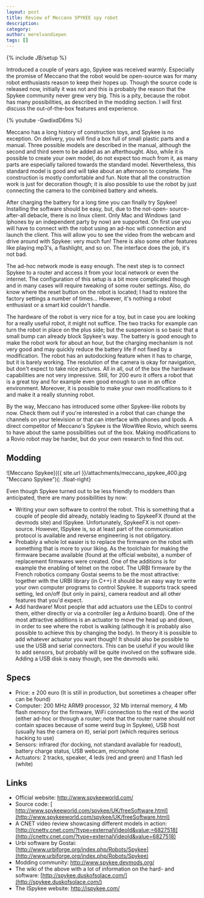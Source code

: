 ```yaml
---
layout: post
title: Review of Meccano SPYKEE spy robot
description: 
category:
author: merelvandiepen 
tags: []
---
```

{% include JB/setup %}

Introduced a couple of years ago, Spykee was received warmly. Especially the
promise of Meccano that the robot would be open-source was for many robot
enthusiasts reason to keep their hopes up. Though the source code is released
now, initially it was not and this is probably the reason that the Spykee
community never grew very big. This is a pity, because the robot has many
possibilities, as described in the modding section. I will first discuss the
out-of-the-box features and experience.

{% youtube -GwdixdD6ms %}

Meccano has a long history of construction toys, and Spykee is no exception.
On delivery, you will find a box full of small plastic parts and a manual.
Three possible models are described in the manual, although the second and
third seem to be added as an afterthought. Also, while it is possible to
create your own model, do not expect too much from it, as many parts are
especially tailored towards the standard model. Nevertheless, this standard
model is good and will take about an afternoon to complete. The construction
is mostly comfortable and fun. Note that all the construction work is just for
decoration though; it is also possible to use the robot by just connecting the
camera to the combined battery and wheels.

After charging the battery for a long time you can finally try Spykee!
Installing the software should be easy, but, due to the not-open- source-
after-all debacle, there is no linux client. Only Mac and Windows (and Iphones
by an independent party by now) are supported. On first use you will have to
connect with the robot using an ad-hoc wifi connection and launch the client.
This will allow you to see the video from the webcam and drive around with
Spykee: very much fun! There is also some other features like playing mp3's, a
flashlight, and so on. The interface does the job, it's not bad.

The ad-hoc network mode is easy enough. The next step is to connect Spykee to
a router and access it from your local network or even the internet. The
configuration of this setup is a bit more complicated though and in many cases
will require tweaking of some router settings. Also, do know where the reset
button on the robot is located; I had to restore the factory settings a number
of times... However, it's nothing a robot enthusiast or a smart kid couldn't
handle.

The hardware of the robot is very nice for a toy, but in case you are looking
for a really useful robot, it might not suffice. The two tracks for example
can turn the robot in place on the plus side; but the suspension is so basic
that a small bump can already block Spykee's way. The battery is good enough
to make the robot work for about an hour, but the charging mechanism is not
very good and may quickly reduce the battery life if not fixed by a
modification. The robot has an autodocking feature when it has to charge, but
it is barely working. The resolution of the camera is okay for navigation, but
don't expect to take nice pictures. All in all, out of the box the hardware
capabilities are not very impressive. Still, for 200 euro it offers a robot
that is a great toy and for example even good enough to use in an office
environment. Moreover, it is possible to make your own modifications to it and
make it a really stunning robot.

By the way, Meccano has introduced some other Spykee-like robots by now. Check
them out if you're interested in a robot that can change the channels on your
television or that can interface with phones and Ipods. A direct competitor of
Meccano's Spykee is the WowWee Rovio, which seems to have about the same
possibilities out of the box. Making modifications to a Rovio robot may be
harder, but do your own research to find this out.

## Modding

![Meccano Spykee]({{ site.url }}/attachments/meccano_spykee_400.jpg "Meccano Spykee"){: .float-right}

Even though Spykee turned out to be less friendly to modders than anticipated, there are many possibilities by now:

  * Writing your own software to control the robot. This is something that a couple of people did already, notably leading to SpykeeFX (found at the devmods site) and ISpykee. Unfortunately, SpykeeFX is not open- source. However, ISpykee is, so at least part of the communication protocol is available and reverse engineering is not obligatory.
  * Probably a whole lot easier is to replace the firmware on the robot with something that is more to your liking. As the toolchain for making the firmware became available (found at the official website), a number of replacement firmwares were created. One of the additions is for example the enabling of telnet on the robot. The URBI firmware by the French robotics company Gostai seems to be the most attractive: together with the URBI library (in C++) it should be an easy way to write your own computer programs to control Spykee. It supports track speed setting, led on/off (but only in pairs), camera readout and all other features that you'd expect.
  * Add hardware! Most people that add actuators use the LEDs to control them, either directly or via a controller (eg a Arduino board). One of the most attractive additions is an actuator to move the head up and down, in order to see where the robot is walking (although it is probably also possible to achieve this by changing the body). In theory it is possible to add whatever actuator you want though! It should also be possible to use the USB and serial connectors. This can be useful if you would like to add sensors, but probably will be quite involved on the software side. Adding a USB disk is easy though, see the devmods wiki.


##  Specs

  * Price: ± 200 euro (It is still in production, but sometimes a cheaper offer can be found)
  * Computer: 200 MHz ARM9 processor, 32 Mb internal memory, 4 Mb flash memory for the firmware, WiFi connection to the rest of the world (either ad-hoc or through a router; note that the router name should not contain spaces because of some weird bug in Spykee), USB host (usually has the camera on it), serial port (which requires serious hacking to use)  
  * Sensors: infrared (for docking, not standard available for readout), battery charge status, USB webcam, microphone
  * Actuators: 2 tracks, speaker, 4 leds (red and green) and 1 flash led (white)


##  Links

  * Official website: <http://www.spykeeworld.com/>
  * Source code: [ http://www.spykeeworld.com/spykee/UK/freeSoftware.html](http://www.spykeeworld.com/spykee/UK/freeSoftware.html)
  * A CNET video review showcasing different models in action: [http://cnettv.cnet.com/?type=externalVideoId&value;=6827518](http://cnettv.cnet.com/?type=externalVideoId&value=6827518)
  * Urbi software by Gostai: [http://www.urbiforge.org/index.php/Robots/Spykee](http://www.urbiforge.org/index.php/Robots/Spykee)
  * Modding community: <http://www.spykee.devmods.org/>
  * The wiki of the above with a lot of information on the hard- and software: [http://spykee.duskofsolace.com/](http://spykee.duskofsolace.com/)
  * The ISpykee website: <http://ispykee.com/>

